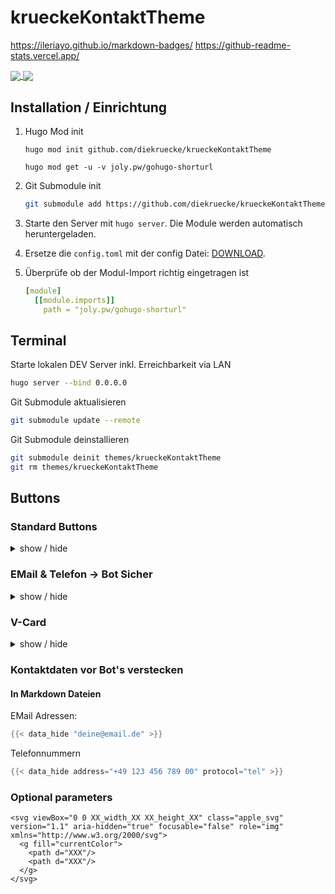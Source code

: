 # krueckeKontaktTheme

https://ileriayo.github.io/markdown-badges/
https://github-readme-stats.vercel.app/

<a href="https://github.com/diekruecke">
  <img align="center" src="https://github-readme-stats.vercel.app/api?username=diekruecke&show_icons=true?theme=dark" />
</a>
<a href="https://github.com/diekruecke">
  <img align="center" src="https://github-readme-stats.vercel.app/api/top-langs/?username=diekruecke&layout=compact" />
</a>

## Installation / Einrichtung

1. Hugo Mod init

    ```shell
    hugo mod init github.com/diekruecke/krueckeKontaktTheme

    hugo mod get -u -v joly.pw/gohugo-shorturl
    ```

2. Git Submodule init

    ```bash
    git submodule add https://github.com/diekruecke/krueckeKontaktTheme themes/krueckeKontaktTheme
    ```

3. Starte den Server mit `hugo server`. Die Module werden automatisch heruntergeladen.

4. Ersetze die `config.toml` mit der config Datei: [DOWNLOAD]( https://minhaskamal.github.io/DownGit/#/home?url=https://github.com/diekruecke/krueckeKontaktTheme/blob/main/hugo.toml ).

5. Überprüfe ob der Modul-Import richtig eingetragen ist

    ```yaml
    [module]
      [[module.imports]]
        path = "joly.pw/gohugo-shorturl"
    ```

## Terminal

Starte lokalen DEV Server inkl. Erreichbarkeit via LAN
```zsh
hugo server --bind 0.0.0.0 
```

Git Submodule aktualisieren
```zsh
git submodule update --remote  
```

Git Submodule deinstallieren
```zsh
git submodule deinit themes/krueckeKontaktTheme
git rm themes/krueckeKontaktTheme
```

## Buttons

### Standard Buttons
<details>
<summary>show / hide</summary>

```go
Whatsapp
{{< kontakt_button type="whatsapp" href="/l/wa" text="Whatsapp" >}}

Instagram
{{< kontakt_button type="instagram" href="/l/insta" text="Instagram" >}}

Discord
{{< kontakt_button type="discord" href="/l/dc" text="Discord" >}}

Facebook
{{< kontakt_button type="facebook" href="/l/fb" text="Facebook" >}}

Twitch
{{< kontakt_button type="twitch" href="/l/tw" text="Twitch" >}}

Youtube
{{< kontakt_button type="youtube" href="/l/yt" text="Youtube" >}}

Link
{{< kontakt_button type="link" href="https://www.diekruecke.de/" text="Private Kontaktdaten" >}}
{{< kontakt_button type="link" href="/button-test-area" text="Button Test Area" >}}
```
</details>

### EMail & Telefon -> Bot Sicher
<details>
<summary>show / hide</summary>

```toml
EMail 
{{< kontakt_button_hidden type="email" href="deine@email.de" text="E-Mail" >}}

Telefon
{{< kontakt_button_hidden type="phone" protocol="tel" href="+1234567890123" text="Mobile" >}}
```
</details>

### V-Card
<details>
<summary>show / hide</summary>

#### Code Block
```go
{{< kontakt_button_vcard type="contact" text="Kontakt Speichern" >}}
```

#### V-Card Speicherort

<details>
<summary>VCard für Apple Systeme (iPhone, iPad, iPod, Mac)</summary>
```markdown
/vcard/robin_schroeter_apple.vcf
```
</details>

<details>
<summary>VCard für alle sonstigen Systeme (Windows, Android, alles was nicht als Apple erkannt wird)</summary>
```markdown
/vcard/robin_schroeter.vcf
```
</details>

</details>



### Kontaktdaten vor Bot's verstecken  

#### In Markdown Dateien
EMail Adressen:
  ```go
  {{< data_hide "deine@email.de" >}}  
  ```

Telefonnummern
  ```go
  {{< data_hide address="+49 123 456 789 00" protocol="tel" >}}  
  ```

### Optional parameters

```
<svg viewBox="0 0 XX_width_XX XX_height_XX" class="apple_svg" version="1.1" aria-hidden="true" focusable="false" role="img" xmlns="http://www.w3.org/2000/svg">
  <g fill="currentColor">
    <path d="XXX"/>
    <path d="XXX"/>
  </g>
</svg>
```
